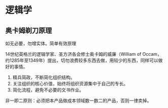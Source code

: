 # 逻辑学

## 奥卡姆剃刀原理

如无必要，勿增实体。简单有效原理

14世纪英格兰的逻辑学家、圣方济各会修士奥卡姆的威廉（William of Occam，约1285年至1349年）提出，切勿浪费较多东西去做，用较少的东西，同样可以做好的事情。

1. 精兵简政，不断简化组织结构。
1. 关注组织的核心价值，始终将组织资源集中于自己的专长。
1. 简化流程，避免不必要的文书作业。

非一即二原则：必须把本产品做成本领域数一数二的产品，否则一律卖掉。
